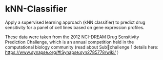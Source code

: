 # kNN-Classifier

Apply a supervised learning approach (kNN classifier) to predict drug sensitivity for a panel of cell lines based on gene expression profiles. 

These data were taken from the 2012 NCI-DREAM Drug Sensitivity Prediction Challenge, which is an annual competition held in the computational biology community (read about Subchallenge 1 details here: https://www.synapse.org/#!Synapse:syn2785778/wiki/ ) 
